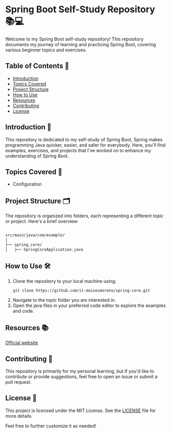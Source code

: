 # Spring Boot Self-Study Repository 📚💻

Welcome to my Spring Boot self-study repository! This repository documents my journey of learning and practicing Spring Boot, covering various beginner topics and exercises.

## Table of Contents 📑

- [Introduction](#introduction)
- [Topics Covered](#topics-covered)
- [Project Structure](#project-structure)
- [How to Use](#how-to-use)
- [Resources](#resources)
- [Contributing](#contributing)
- [License](#license)

## Introduction 🌟 <a name="introduction"></a>

This repository is dedicated to my self-study of Spring Boot, Spring makes programming Java quicker, easier, and safer for everybody. Here, you'll find examples, exercises, and projects that I've worked on to enhance my understanding of Spring Boot.

## Topics Covered 📝 <a name="topics-covered"></a>

- Configuration

## Project Structure 🗂️ <a name="project-structure"></a>

The repository is organized into folders, each representing a different topic or project. Here's a brief overview:

```bash

src/main/java/com/example/
│  
├── spring_core/
│   ├── SpringCoreApplication.java
```


## How to Use 🛠️ <a name="how-to-use"></a>

1. Clone the repository to your local machine using:
   ```bash
   git clone https://github.com/it-moisesmoreno/spring-core.git
2. Navigate to the topic folder you are interested in.
3. Open the java files in your preferred code editor to explore the examples and code.

## Resources 📚 <a name="resources"></a>

[Official website](https://spring.io/quickstart)

## Contributing 🤝 <a name="contributing"></a>

This repository is primarily for my personal learning, but if you'd like to contribute or provide suggestions, feel free to open an issue or submit a pull request.

## License 📜 <a name="license"></a>

This project is licensed under the MIT License. See the [LICENSE](https://github.com/it-moisesmoreno/spring-core?tab=MIT-1-ov-file) file for more details.

Feel free to further customize it as needed!
